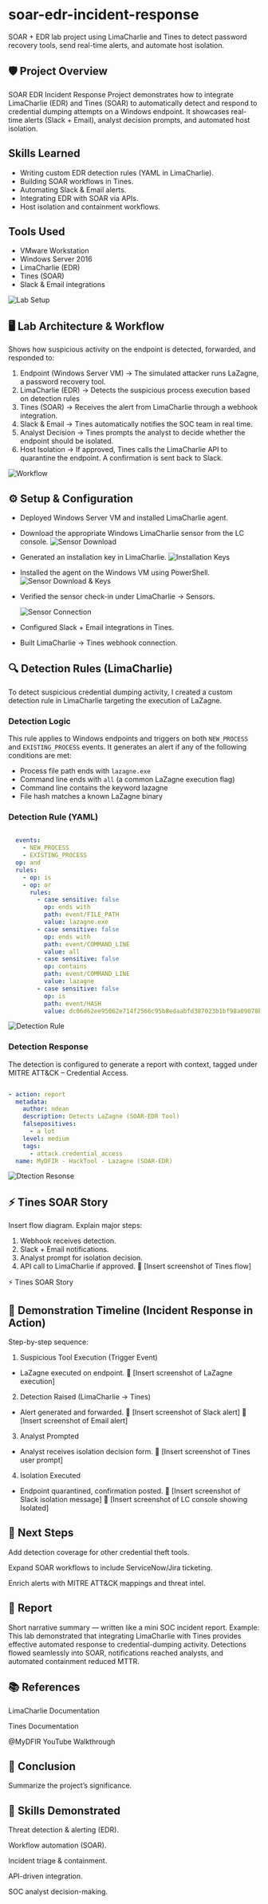# soar-edr-incident-response
SOAR + EDR lab project using LimaCharlie and Tines to detect password recovery tools, send real-time alerts, and automate host isolation.

## 🛡️ Project Overview
SOAR EDR Incident Response Project demonstrates how to integrate LimaCharlie (EDR) and Tines (SOAR) to automatically detect and respond to credential dumping attempts on a Windows endpoint. It showcases real-time alerts (Slack + Email), analyst decision prompts, and automated host isolation.

## Skills Learned
- Writing custom EDR detection rules (YAML in LimaCharlie).
- Building SOAR workflows in Tines.
- Automating Slack & Email alerts.
- Integrating EDR with SOAR via APIs.
- Host isolation and containment workflows.

## Tools Used
- VMware Workstation
- Windows Server 2016
- LimaCharlie (EDR)
- Tines (SOAR)
- Slack & Email integrations
  
![Lab Setup](screenshots/soar_edr_ir_arch.png)

## 🖥️ Lab Architecture & Workflow

Shows how suspicious activity on the endpoint is detected, forwarded, and responded to:

1. Endpoint (Windows Server VM) → The simulated attacker runs LaZagne, a password recovery tool.
2. LimaCharlie (EDR) → Detects the suspicious process execution based on detection rules
3. Tines (SOAR) → Receives the alert from LimaCharlie through a webhook integration.
4. Slack & Email → Tines automatically notifies the SOC team in real time.
5. Analyst Decision → Tines prompts the analyst to decide whether the endpoint should be isolated.
6. Host Isolation → If approved, Tines calls the LimaCharlie API to quarantine the endpoint. A confirmation is sent back to Slack.

![Workflow](screenshots/soar_edr_ir_workflow.png)
   
## ⚙️ Setup & Configuration

- Deployed Windows Server VM and installed LimaCharlie agent.

- Download the appropriate Windows LimaCharlie sensor from the LC console.
![Sensor Download](screenshots/LC_sensor_download.png)

- Generated an installation key in LimaCharlie.
![Installation Keys](screenshots/LC_Installation_keys.png)

- Installed the agent on the Windows VM using PowerShell.
![Sensor Download & Keys](screenshots/vm_sensor_download_sensor_keys.png) 

- Verified the sensor check-in under LimaCharlie → Sensors.
  
  ![Sensor Connection](screenshots/sensor_connect.png) 

- Configured Slack + Email integrations in Tines.
- Built LimaCharlie → Tines webhook connection.

## 🔍 Detection Rules (LimaCharlie)
To detect suspicious credential dumping activity, I created a custom detection rule in LimaCharlie targeting the execution of LaZagne.

### Detection Logic

This rule applies to Windows endpoints and triggers on both `NEW_PROCESS` and `EXISTING_PROCESS` events.
It generates an alert if any of the following conditions are met:
- Process file path ends with `lazagne.exe`
- Command line ends with `all` (a common LaZagne execution flag)
- Command line contains the keyword lazagne
- File hash matches a known LaZagne binary

### Detection Rule (YAML)

```yaml

  events:
    - NEW_PROCESS
    - EXISTING_PROCESS
  op: and
  rules:
    - op: is
    - op: or
      rules:
        - case sensitive: false
          op: ends with
          path: event/FILE_PATH
          value: lazagne.exe
        - case sensitive: false
          op: ends with
          path: event/COMMAND_LINE
          value: all
        - case sensitive: false
          op: contains
          path: event/COMMAND_LINE
          value: lazagne
        - case sensitive: false
          op: is
          path: event/HASH
          value: dc06d62ee95062e714f2566c95b8edaabfd387023b1bf98a09078b84007d5268

```

![Detection Rule](screenshots/detect_rule.png)


### Detection Response

The detection is configured to generate a report with context, tagged under MITRE ATT&CK – Credential Access.

```yaml

- action: report
  metadata:
    author: ndean
    description: Detects LaZagne (SOAR-EDR Tool)
    falsepositives:
      - a lot
    level: medium
    tags:
      - attack.credential_access
  name: MyDFIR - HackTool - Lazagne (SOAR-EDR)
```

![Dtection Resonse](screenshots/vm_sensor_download_sensor_keys.png)

## ⚡ Tines SOAR Story

Insert flow diagram.
Explain major steps:

1. Webhook receives detection.
2. Slack + Email notifications.
3. Analyst prompt for isolation decision.
4. API call to LimaCharlie if approved.
📸 [Insert screenshot of Tines flow]

⚡ Tines SOAR Story

## 📸 Demonstration Timeline (Incident Response in Action)

Step-by-step sequence:

1. Suspicious Tool Execution (Trigger Event)
- LaZagne executed on endpoint.
  📸 [Insert screenshot of LaZagne execution]
2. Detection Raised (LimaCharlie → Tines)
- Alert generated and forwarded.
📸 [Insert screenshot of Slack alert]
📸 [Insert screenshot of Email alert]
3. Analyst Prompted
- Analyst receives isolation decision form.
📸 [Insert screenshot of Tines user prompt]
4. Isolation Executed
- Endpoint quarantined, confirmation posted.
📸 [Insert screenshot of Slack isolation message]
📸 [Insert screenshot of LC console showing Isolated]

## 🔮 Next Steps

Add detection coverage for other credential theft tools.

Expand SOAR workflows to include ServiceNow/Jira ticketing.

Enrich alerts with MITRE ATT&CK mappings and threat intel.

## 📝 Report

Short narrative summary — written like a mini SOC incident report.
Example: This lab demonstrated that integrating LimaCharlie with Tines provides effective automated response to credential-dumping activity. Detections flowed seamlessly into SOAR, notifications reached analysts, and automated containment reduced MTTR.

## 📚 References

LimaCharlie Documentation

Tines Documentation

@MyDFIR YouTube Walkthrough

## 🏁 Conclusion
Summarize the project’s significance.


## 🧩 Skills Demonstrated

Threat detection & alerting (EDR).

Workflow automation (SOAR).

Incident triage & containment.

API-driven integration.

SOC analyst decision-making.
